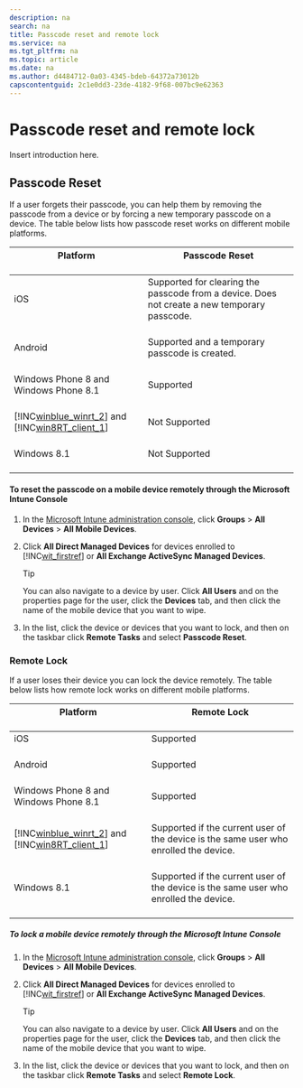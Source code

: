 ```yaml
---
description: na
search: na
title: Passcode reset and remote lock
ms.service: na
ms.tgt_pltfrm: na
ms.topic: article
ms.date: na
ms.author: d4484712-0a03-4345-bdeb-64372a73012b
capscontentguid: 2c1e0dd3-23de-4182-9f68-007bc9e62363
---
```

# Passcode reset and remote lock
Insert introduction here.

## Passcode Reset
If a user forgets their passcode, you can help them by removing the passcode from a device or by forcing a new temporary passcode on a device. The table below lists how passcode reset works on different mobile platforms.

|Platform <br /> <br />|Passcode Reset <br /> <br />|
|------------|------------------|
|iOS <br /> <br />|Supported for clearing the passcode from a device. Does not create a new temporary passcode. <br /> <br />|
|Android <br /> <br />|Supported and a temporary passcode is created. <br /> <br />|
|Windows Phone 8 and Windows Phone 8.1 <br /> <br />|Supported <br /> <br />|
|[!INC[winblue_winrt_2](../Token/winblue_winrt_2_md.md)] and [!INC[win8RT_client_1](../Token/win8RT_client_1_md.md)] <br /> <br />|Not Supported <br /> <br />|
|Windows 8.1 <br /> <br />|Not Supported <br /> <br />|

#### To reset the passcode on a mobile device remotely through the Microsoft Intune Console

1. In the [Microsoft Intune administration console](https://manage.microsoft.com/), click **Groups** &gt; **All Devices** &gt; **All Mobile Devices**.

2. Click **All Direct Managed Devices** for devices enrolled to [!INC[wit_firstref](../Token/wit_firstref_md.md)] or **All Exchange ActiveSync Managed Devices**.

   > [!TIP]
   > You can also navigate to a device by user. Click **All Users** and on the properties page for the user, click the **Devices** tab, and then click the name of the mobile device that you want to wipe.

3. In the list, click the device or devices that you want to lock, and then on the taskbar click **Remote Tasks** and select **Passcode Reset**.

### Remote Lock
If a user loses their device you can lock the device remotely. The table below lists how remote lock works on different mobile platforms.

|Platform <br /> <br />|Remote Lock <br /> <br />|
|------------|---------------|
|iOS <br /> <br />|Supported <br /> <br />|
|Android <br /> <br />|Supported <br /> <br />|
|Windows Phone 8 and Windows Phone 8.1 <br /> <br />|Supported <br /> <br />|
|[!INC[winblue_winrt_2](../Token/winblue_winrt_2_md.md)] and [!INC[win8RT_client_1](../Token/win8RT_client_1_md.md)] <br /> <br />|Supported if the current user of the device is the same user who enrolled the device. <br /> <br />|
|Windows 8.1 <br /> <br />|Supported if the current user of the device is the same user who enrolled the device. <br /> <br />|

##### To lock a mobile device remotely through the Microsoft Intune Console

1. In the [Microsoft Intune administration console](https://manage.microsoft.com/), click **Groups** &gt; **All Devices** &gt; **All Mobile Devices**.

2. Click **All Direct Managed Devices** for devices enrolled to [!INC[wit_firstref](../Token/wit_firstref_md.md)] or **All Exchange ActiveSync Managed Devices**.

   > [!TIP]
   > You can also navigate to a device by user. Click **All Users** and on the properties page for the user, click the **Devices** tab, and then click the name of the mobile device that you want to wipe.

3. In the list, click the device or devices that you want to lock, and then on the taskbar click **Remote Tasks** and select **Remote Lock**.

